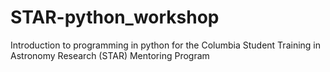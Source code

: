 # STAR-python_workshop
Introduction to programming in python for the Columbia Student Training in Astronomy Research (STAR) Mentoring Program
